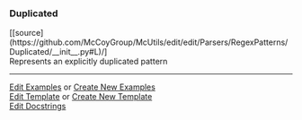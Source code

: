 ### <a id="McUtils.Parsers.RegexPatterns.Duplicated">Duplicated</a> 
<div class="docs-source-link" markdown="1">
[[source](https://github.com/McCoyGroup/McUtils/edit/edit/Parsers/RegexPatterns/Duplicated/__init__.py#L)/]
</div>
Represents an explicitly duplicated pattern



___

[Edit Examples](https://github.com/McCoyGroup/McUtils/edit/edit/ci/examples/McUtils/Parsers/RegexPatterns/Duplicated.md) or 
[Create New Examples](https://github.com/McCoyGroup/McUtils/new/edit/?filename=ci/examples/McUtils/Parsers/RegexPatterns/Duplicated.md) <br/>
[Edit Template](https://github.com/McCoyGroup/McUtils/edit/edit/ci/docs/McUtils/Parsers/RegexPatterns/Duplicated.md) or 
[Create New Template](https://github.com/McCoyGroup/McUtils/new/edit/?filename=ci/docs/templates/McUtils/Parsers/RegexPatterns/Duplicated.md) <br/>
[Edit Docstrings](https://github.com/McCoyGroup/McUtils/edit/edit/Parsers/RegexPatterns/Duplicated/__init__.py#L?message=Update%20Docs)

